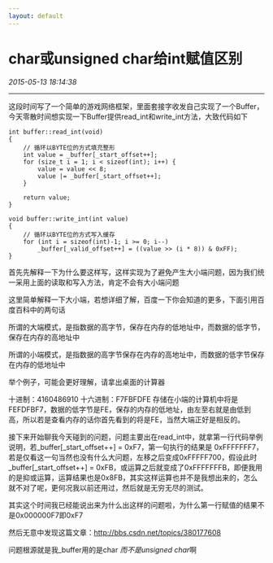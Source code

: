 ```yaml
---
layout: default
---
```


# char或unsigned char给int赋值区别
_2015-05-13 18:14:38_

* * *

这段时间写了一个简单的游戏网络框架，里面套接字收发自己实现了一个Buffer，今天零散时间想实现一下Buffer提供read_int和write_int方法，大致代码如下

```
int buffer::read_int(void)
{
	// 循环以BYTE位的方式填充整形
	int value = _buffer[_start_offset++];
	for (size_t i = 1; i < sizeof(int); i++) {
		value = value << 8;
		value |= _buffer[_start_offset++];
	}

	return value;
}

void buffer::write_int(int value)
{
	// 循环以BYTE位的方式写入缓存
	for (int i = sizeof(int)-1; i >= 0; i--)
		_buffer[_valid_offset++] = ((value >> (i * 8)) & 0xFF);
}
```

首先先解释一下为什么要这样写，这样实现为了避免产生大小端问题，因为我们统一采用上面的读取和写入方法，肯定不会有大小端问题

这里简单解释一下大小端，若想详细了解，百度一下你会知道的更多，下面引用百度百科中的两句话

所谓的大端模式，是指数据的高字节，保存在内存的低地址中，而数据的低字节，保存在内存的高地址中

所谓的小端模式，是指数据的高字节保存在内存的高地址中，而数据的低字节保存在内存的低地址中

举个例子，可能会更好理解，请拿出桌面的计算器

十进制：4160486910 十六进制：F7FBFDFE 存储在小端的计算机中将是FEFDFBF7，数据的低字节是FE，保存的内存的低地址，由左至右就是由低到高，所以若是查看内存的话你首先看到的将是FE，当然大端正好是相反的。

接下来开始聊我今天碰到的问题，问题主要出在read_int中，就拿第一行代码举例说明，若_buffer[_start_offset++] = 0xF7，第一句执行的结果是 0xFFFFFFF7，若是仅看这一句当然也没有什么大问题，左移之后变成0xFFFFF700，假设此时_buffer[_start_offset++] = 0xFB，或运算之后就变成了0xFFFFFFFB，即便我用的是抑或运算，运算结果也是0x8FB，其实这样运算也并不是我想出来的，怎么就不对了呢，更何况我以前还用过，然后就是无穷无尽的测试。

其实这个时间我已经能说出来为什么出这样的问题啦，为什么第一行赋值的结果不是0x000000F7即0xF7

然后无意中发现这篇文章：http://bbs.csdn.net/topics/380177608

问题根源就是我_buffer用的是char *而不是unsigned char*啊
